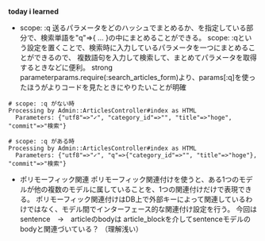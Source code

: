 **today i learned**
- scope: :q
  送るパラメータをどのハッシュでまとめるか、を指定している部分で、検索単語を"q"=>{ ... }の中にまとめることができる。
  scope: :qという設定を置くことで、検索時に入力しているパラメータを一つにまとめることができるので、
  複数語句を入力して検索して、まとめてパラメータを取得するときなどに便利。
  strong parameterparams.require(:search_articles_form)より、params[:q]を使ったほうがよりコードを見たときにやりたいことが明確
```
# scope: :q がない時
Processing by Admin::ArticlesController#index as HTML
  Parameters: {"utf8"=>"✓", "category_id"=>"", "title"=>"hoge", "commit"=>"検索"}

# scope: :q がある時
Processing by Admin::ArticlesController#index as HTML
  Parameters: {"utf8"=>"✓", "q"=>{"category_id"=>"", "title"=>"hoge"}, "commit"=>"検索"}
```
- ポリモーフィック関連
  ポリモーフィック関連付けを使うと、ある1つのモデルが他の複数のモデルに属していることを、1つの関連付けだけで表現できる。
  ポリモーフィック関連付けはDB上で外部キーによって関連しているわけではなく、モデル間でインターフェース的な関連付け設定を行う。
  今回はsentence　→　articleのbodyは article_blockを介してsentenceモデルのbodyと関連づいている？
  （理解浅い）
